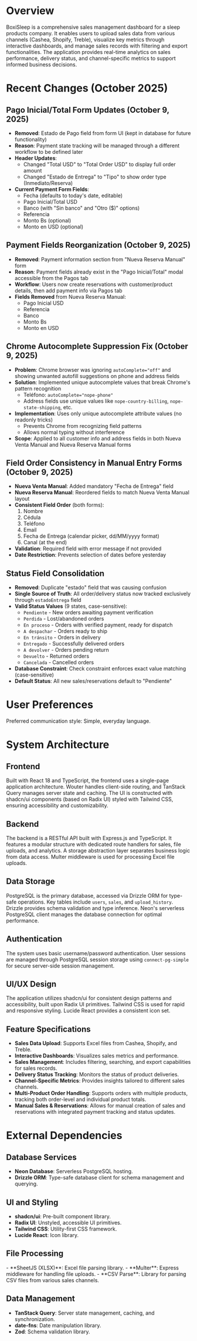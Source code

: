 # Overview

BoxiSleep is a comprehensive sales management dashboard for a sleep products company. It enables users to upload sales data from various channels (Cashea, Shopify, Treble), visualize key metrics through interactive dashboards, and manage sales records with filtering and export functionalities. The application provides real-time analytics on sales performance, delivery status, and channel-specific metrics to support informed business decisions.

# Recent Changes (October 2025)

## Pago Inicial/Total Form Updates (October 9, 2025)
- **Removed**: Estado de Pago field from form UI (kept in database for future functionality)
- **Reason**: Payment state tracking will be managed through a different workflow to be defined later
- **Header Updates**:
  - Changed "Total USD" to "Total Order USD" to display full order amount
  - Changed "Estado de Entrega" to "Tipo" to show order type (Inmediato/Reserva)
- **Current Payment Form Fields**:
  - Fecha (defaults to today's date, editable)
  - Pago Inicial/Total USD
  - Banco (with "Sin banco" and "Otro ($)" options)
  - Referencia
  - Monto Bs (optional)
  - Monto en USD (optional)

## Payment Fields Reorganization (October 9, 2025)
- **Removed**: Payment information section from "Nueva Reserva Manual" form
- **Reason**: Payment fields already exist in the "Pago Inicial/Total" modal accessible from the Pagos tab
- **Workflow**: Users now create reservations with customer/product details, then add payment info via Pagos tab
- **Fields Removed** from Nueva Reserva Manual:
  - Pago Inicial USD
  - Referencia
  - Banco
  - Monto Bs
  - Monto en USD

## Chrome Autocomplete Suppression Fix (October 9, 2025)
- **Problem**: Chrome browser was ignoring `autoComplete="off"` and showing unwanted autofill suggestions on phone and address fields
- **Solution**: Implemented unique autocomplete values that break Chrome's pattern recognition
  - Teléfono: `autoComplete="nope-phone"`
  - Address fields use unique values like `nope-country-billing`, `nope-state-shipping`, etc.
- **Implementation**: Uses only unique autocomplete attribute values (no readonly tricks)
  - Prevents Chrome from recognizing field patterns
  - Allows normal typing without interference
- **Scope**: Applied to all customer info and address fields in both Nueva Venta Manual and Nueva Reserva Manual forms

## Field Order Consistency in Manual Entry Forms (October 9, 2025)
- **Nueva Venta Manual**: Added mandatory "Fecha de Entrega" field
- **Nueva Reserva Manual**: Reordered fields to match Nueva Venta Manual layout
- **Consistent Field Order** (both forms):
  1. Nombre
  2. Cédula
  3. Teléfono
  4. Email
  5. Fecha de Entrega (calendar picker, dd/MM/yyyy format)
  6. Canal (at the end)
- **Validation**: Required field with error message if not provided
- **Date Restriction**: Prevents selection of dates before yesterday

## Status Field Consolidation
- **Removed**: Duplicate "estado" field that was causing confusion
- **Single Source of Truth**: All order/delivery status now tracked exclusively through `estadoEntrega` field
- **Valid Status Values** (9 states, case-sensitive):
  - `Pendiente` - New orders awaiting payment verification
  - `Perdida` - Lost/abandoned orders
  - `En proceso` - Orders with verified payment, ready for dispatch
  - `A despachar` - Orders ready to ship
  - `En tránsito` - Orders in delivery
  - `Entregado` - Successfully delivered orders
  - `A devolver` - Orders pending return
  - `Devuelto` - Returned orders
  - `Cancelada` - Cancelled orders
- **Database Constraint**: Check constraint enforces exact value matching (case-sensitive)
- **Default Status**: All new sales/reservations default to "Pendiente"

# User Preferences

Preferred communication style: Simple, everyday language.

# System Architecture

## Frontend
Built with React 18 and TypeScript, the frontend uses a single-page application architecture. Wouter handles client-side routing, and TanStack Query manages server state and caching. The UI is constructed with shadcn/ui components (based on Radix UI) styled with Tailwind CSS, ensuring accessibility and customizability.

## Backend
The backend is a RESTful API built with Express.js and TypeScript. It features a modular structure with dedicated route handlers for sales, file uploads, and analytics. A storage abstraction layer separates business logic from data access. Multer middleware is used for processing Excel file uploads.

## Data Storage
PostgreSQL is the primary database, accessed via Drizzle ORM for type-safe operations. Key tables include `users`, `sales`, and `upload_history`. Drizzle provides schema validation and type inference. Neon's serverless PostgreSQL client manages the database connection for optimal performance.

## Authentication
The system uses basic username/password authentication. User sessions are managed through PostgreSQL session storage using `connect-pg-simple` for secure server-side session management.

## UI/UX Design
The application utilizes shadcn/ui for consistent design patterns and accessibility, built upon Radix UI primitives. Tailwind CSS is used for rapid and responsive styling. Lucide React provides a consistent icon set.

## Feature Specifications
- **Sales Data Upload**: Supports Excel files from Cashea, Shopify, and Treble.
- **Interactive Dashboards**: Visualizes sales metrics and performance.
- **Sales Management**: Includes filtering, searching, and export capabilities for sales records.
- **Delivery Status Tracking**: Monitors the status of product deliveries.
- **Channel-Specific Metrics**: Provides insights tailored to different sales channels.
- **Multi-Product Order Handling**: Supports orders with multiple products, tracking both order-level and individual product totals.
- **Manual Sales & Reservations**: Allows for manual creation of sales and reservations with integrated payment tracking and status updates.

# External Dependencies

## Database Services
- **Neon Database**: Serverless PostgreSQL hosting.
- **Drizzle ORM**: Type-safe database client for schema management and querying.

## UI and Styling
- **shadcn/ui**: Pre-built component library.
- **Radix UI**: Unstyled, accessible UI primitives.
- **Tailwind CSS**: Utility-first CSS framework.
- **Lucide React**: Icon library.

<h2>File Processing</h2>
- **SheetJS (XLSX)**: Excel file parsing library.
- **Multer**: Express middleware for handling file uploads.
- **CSV Parse**: Library for parsing CSV files from various sales channels.

## Data Management
- **TanStack Query**: Server state management, caching, and synchronization.
- **date-fns**: Date manipulation library.
- **Zod**: Schema validation library.